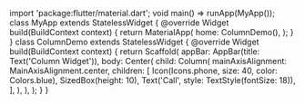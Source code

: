 import 'package:flutter/material.dart';
void main() => runApp(MyApp());
class MyApp extends StatelessWidget {
 @override
 Widget build(BuildContext context) {
 return MaterialApp(
 home: ColumnDemo(),
 );
 }
}
class ColumnDemo extends StatelessWidget {
 @override
Widget build(BuildContext context) {
 return Scaffold(
 appBar: AppBar(title: Text('Column Widget')),
 body: Center(
 child: Column(
 mainAxisAlignment: MainAxisAlignment.center,
 children: [
 Icon(Icons.phone, size: 40, color: Colors.blue),
 SizedBox(height: 10),
 Text('Call', style: TextStyle(fontSize: 18)),
 ],
 ),
 ),
 );
 }
}
